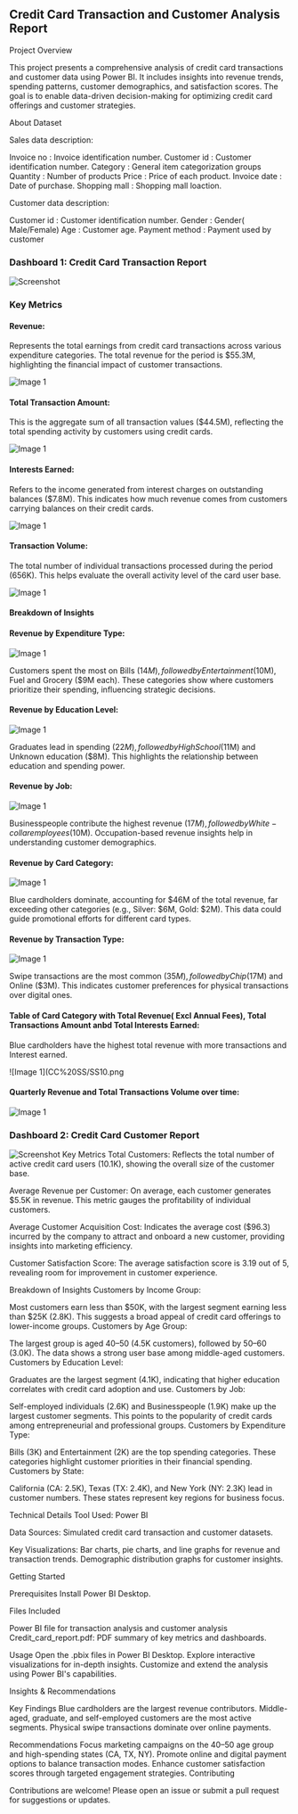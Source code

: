 ## Credit Card Transaction and Customer Analysis Report

Project Overview

This project presents a comprehensive analysis of credit card transactions and customer data using Power BI. It includes insights into revenue trends, spending patterns, customer demographics, and satisfaction scores. The goal is to enable data-driven decision-making for optimizing credit card offerings and customer strategies.


About Dataset

Sales data description:

Invoice no : Invoice identification number.
Customer id : Customer identification number.
Category : General item categorization groups
Quantity : Number of products
Price : Price of each product.
Invoice date : Date of purchase.
Shopping mall : Shopping mall loaction.

Customer data description:

Customer id : Customer identification number.
Gender : Gender( Male/Female)
Age : Customer age.
Payment method : Payment used by customer



### Dashboard 1: Credit Card Transaction Report

![Screenshot](SS.png)


### Key Metrics

#### Revenue:
Represents the total earnings from credit card transactions across various expenditure categories. The total revenue for the period is $55.3M, highlighting the financial impact of customer transactions.

![Image 1](CC%20SS/SS1.png)


#### Total Transaction Amount:
This is the aggregate sum of all transaction values ($44.5M), reflecting the total spending activity by customers using credit cards.

![Image 1](CC%20SS/SS2.png)


#### Interests Earned:
Refers to the income generated from interest charges on outstanding balances ($7.8M). This indicates how much revenue comes from customers carrying balances on their credit cards.

![Image 1](CC%20SS/SS3.png)


#### Transaction Volume:
The total number of individual transactions processed during the period (656K). This helps evaluate the overall activity level of the card user base.

![Image 1](CC%20SS/SS4.png)


#### Breakdown of Insights

#### Revenue by Expenditure Type:

![Image 1](CC%20SS/SS5.png)


Customers spent the most on Bills ($14M), followed by Entertainment ($10M), Fuel and Grocery ($9M each).
These categories show where customers prioritize their spending, influencing strategic decisions.


#### Revenue by Education Level:

![Image 1](CC%20SS/SS6.png)


Graduates lead in spending ($22M), followed by High School ($11M) and Unknown education ($8M).
This highlights the relationship between education and spending power.


#### Revenue by Job:

![Image 1](CC%20SS/SS7.png)


Businesspeople contribute the highest revenue ($17M), followed by White-collar employees ($10M).
Occupation-based revenue insights help in understanding customer demographics.


#### Revenue by Card Category:

![Image 1](CC%20SS/SS8.png)


Blue cardholders dominate, accounting for $46M of the total revenue, far exceeding other categories (e.g., Silver: $6M, Gold: $2M).
This data could guide promotional efforts for different card types.


#### Revenue by Transaction Type:

![Image 1](CC%20SS/SS9.png)


Swipe transactions are the most common ($35M), followed by Chip ($17M) and Online ($3M).
This indicates customer preferences for physical transactions over digital ones.


#### Table of Card Category with Total Revenue( Excl Annual Fees), Total Transactions Amount anbd Total Interests Earned:

Blue cardholders have the highest total revenue with more transactions and Interest earned.

![Image 1](CC%20SS/SS10.png

#### Quarterly Revenue and Total Transactions Volume over time:

![Image 1](CC%20SS/SS11.png)



### Dashboard 2: Credit Card Customer Report


![Screenshot](Customers_DB.png)
Key Metrics
Total Customers:
Reflects the total number of active credit card users (10.1K), showing the overall size of the customer base.

Average Revenue per Customer:
On average, each customer generates $5.5K in revenue. This metric gauges the profitability of individual customers.

Average Customer Acquisition Cost:
Indicates the average cost ($96.3) incurred by the company to attract and onboard a new customer, providing insights into marketing efficiency.

Customer Satisfaction Score:
The average satisfaction score is 3.19 out of 5, revealing room for improvement in customer experience.

Breakdown of Insights
Customers by Income Group:

Most customers earn less than $50K, with the largest segment earning less than $25K (2.8K).
This suggests a broad appeal of credit card offerings to lower-income groups.
Customers by Age Group:

The largest group is aged 40–50 (4.5K customers), followed by 50–60 (3.0K).
The data shows a strong user base among middle-aged customers.
Customers by Education Level:

Graduates are the largest segment (4.1K), indicating that higher education correlates with credit card adoption and use.
Customers by Job:

Self-employed individuals (2.6K) and Businesspeople (1.9K) make up the largest customer segments.
This points to the popularity of credit cards among entrepreneurial and professional groups.
Customers by Expenditure Type:

Bills (3K) and Entertainment (2K) are the top spending categories.
These categories highlight customer priorities in their financial spending.
Customers by State:

California (CA: 2.5K), Texas (TX: 2.4K), and New York (NY: 2.3K) lead in customer numbers.
These states represent key regions for business focus.

Technical Details
Tool Used: Power BI

Data Sources: Simulated credit card transaction and customer datasets.

Key Visualizations:
Bar charts, pie charts, and line graphs for revenue and transaction trends.
Demographic distribution graphs for customer insights.

Getting Started

Prerequisites
Install Power BI Desktop.

Files Included

Power BI file for transaction analysis and customer analysis
Credit_card_report.pdf: PDF summary of key metrics and dashboards.


Usage
Open the .pbix files in Power BI Desktop.
Explore interactive visualizations for in-depth insights.
Customize and extend the analysis using Power BI's capabilities.

Insights & Recommendations

Key Findings
Blue cardholders are the largest revenue contributors.
Middle-aged, graduate, and self-employed customers are the most active segments.
Physical swipe transactions dominate over online payments.


Recommendations
Focus marketing campaigns on the 40–50 age group and high-spending states (CA, TX, NY).
Promote online and digital payment options to balance transaction modes.
Enhance customer satisfaction scores through targeted engagement strategies.
Contributing


Contributions are welcome! Please open an issue or submit a pull request for suggestions or updates.



